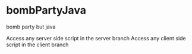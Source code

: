 # bombPartyJava
bomb party but java

Access any server side script in the server branch
Access any client side script in the client branch
